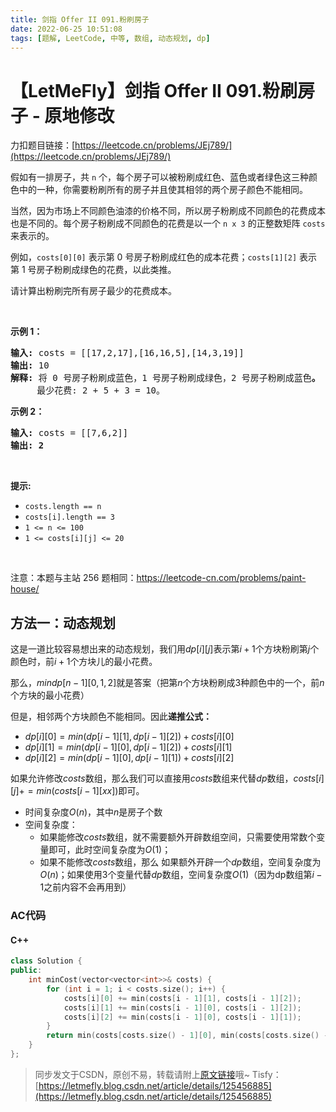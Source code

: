 ```yaml
---
title: 剑指 Offer II 091.粉刷房子
date: 2022-06-25 10:51:08
tags: [题解, LeetCode, 中等, 数组, 动态规划, dp]
---
```


# 【LetMeFly】剑指 Offer II 091.粉刷房子 - 原地修改

力扣题目链接：[https://leetcode.cn/problems/JEj789/](https://leetcode.cn/problems/JEj789/)

<p>假如有一排房子，共 <code>n</code> 个，每个房子可以被粉刷成红色、蓝色或者绿色这三种颜色中的一种，你需要粉刷所有的房子并且使其相邻的两个房子颜色不能相同。</p>

<p>当然，因为市场上不同颜色油漆的价格不同，所以房子粉刷成不同颜色的花费成本也是不同的。每个房子粉刷成不同颜色的花费是以一个&nbsp;<code>n x 3</code><em>&nbsp;</em>的正整数矩阵 <code>costs</code> 来表示的。</p>

<p>例如，<code>costs[0][0]</code> 表示第 0 号房子粉刷成红色的成本花费；<code>costs[1][2]</code>&nbsp;表示第 1 号房子粉刷成绿色的花费，以此类推。</p>

<p>请计算出粉刷完所有房子最少的花费成本。</p>

<p>&nbsp;</p>

<p><strong>示例 1：</strong></p>

<pre>
<strong>输入: </strong>costs = [[17,2,17],[16,16,5],[14,3,19]]
<strong>输出: </strong>10
<strong>解释: </strong>将 0 号房子粉刷成蓝色，1 号房子粉刷成绿色，2 号房子粉刷成蓝色<strong>。</strong>
&nbsp;    最少花费: 2 + 5 + 3 = 10。
</pre>

<p><strong>示例 2：</strong></p>

<pre>
<strong>输入: </strong>costs = [[7,6,2]]
<strong>输出: 2</strong>
</pre>

<p>&nbsp;</p>

<p><strong>提示:</strong></p>

<ul>
	<li><code>costs.length == n</code></li>
	<li><code>costs[i].length == 3</code></li>
	<li><code>1 &lt;= n &lt;= 100</code></li>
	<li><code>1 &lt;= costs[i][j] &lt;= 20</code></li>
</ul>

<p>&nbsp;</p>

<p><meta charset="UTF-8" />注意：本题与主站 256&nbsp;题相同：<a href="https://leetcode-cn.com/problems/paint-house/">https://leetcode-cn.com/problems/paint-house/</a></p>

## 方法一：动态规划

这是一道比较容易想出来的动态规划，我们用$dp[i][j]$表示第$i + 1$个方块粉刷第$j$个颜色时，前$i + 1$个方块儿的最小花费。

那么，$min{dp[n - 1][0, 1, 2]}$就是答案（把第$n$个方块粉刷成$3$种颜色中的一个，前$n$个方块的最小花费）

但是，相邻两个方块颜色不能相同。因此**递推公式：**

+ $dp[i][0] = min(dp[i - 1][1], dp[i - 1][2]) + costs[i][0]$
+ $dp[i][1] = min(dp[i - 1][0], dp[i - 1][2]) + costs[i][1]$
+ $dp[i][2] = min(dp[i - 1][0], dp[i - 1][1]) + costs[i][2]$

如果允许修改$costs$数组，那么我们可以直接用$costs$数组来代替$dp$数组，$costs[i][j] += min(costs[i - 1][xx])$即可。

+ 时间复杂度$O(n)$，其中$n$是房子个数
+ 空间复杂度：
   + 如果能修改$costs$数组，就不需要额外开辟数组空间，只需要使用常数个变量即可，此时空间复杂度为$O(1)$；
   + 如果不能修改$costs$数组，那么 如果额外开辟一个$dp$数组，空间复杂度为$O(n)$；如果使用$3$个变量代替$dp$数组，空间复杂度$O(1)$（因为dp数组第$i-1$之前内容不会再用到）

### AC代码

#### C++

```cpp
class Solution {
public:
    int minCost(vector<vector<int>>& costs) {
        for (int i = 1; i < costs.size(); i++) {
            costs[i][0] += min(costs[i - 1][1], costs[i - 1][2]);
            costs[i][1] += min(costs[i - 1][0], costs[i - 1][2]);
            costs[i][2] += min(costs[i - 1][0], costs[i - 1][1]);
        }
        return min(costs[costs.size() - 1][0], min(costs[costs.size() - 1][1], costs[costs.size() - 1][2]));
    }
};
```


> 同步发文于CSDN，原创不易，转载请附上[原文链接](https://leetcode.letmefly.xyz/2022/06/25/LeetCode%20%E5%89%91%E6%8C%87%20Offer%20II%200091.%20%E7%B2%89%E5%88%B7%E6%88%BF%E5%AD%90/)哦~
> Tisfy：[https://letmefly.blog.csdn.net/article/details/125456885](https://letmefly.blog.csdn.net/article/details/125456885)